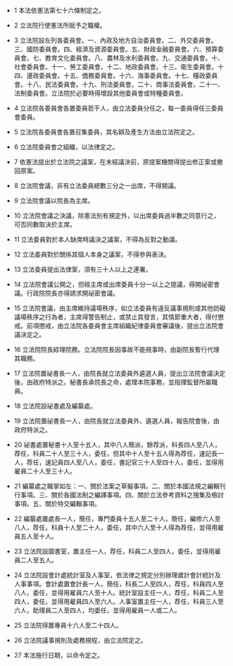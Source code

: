 * 1 本法依憲法第七十六條制定之。

* 2 立法院行使憲法所賦予之職權。

* 3 立法院設左列各委員會。一、內政及地方自治委員會。二、外交委員會。三、國防委員會。四、經濟及資源委員會。五、財政金融委員會。六、預算委員會。七、教育文化委員會。八、農林及水利委員會。九、交通委員會。十、社會委員會。十一、勞工委員會。十二、地政委員會。十三、衛生委員會。十四、邊政委員會。十五、僑務委員會。十六、海事委員會。十七、糧政委員會。十八、民法委員會。十九、刑法委員會。二十、商事法委員會。二十一、法制委員會。立法院於必要時得增設其他委員會或特種委員會。

* 4 立法院各委員會各置委員若干人，由立法委員分任之，每一委員得任三委員會委員。

* 5 立法院各委員會各置召集委員，其名額及產生方法由立法院定之。

* 6 立法院委員會之組織，以法律定之。

* 7 依憲法提出於立法院之議案，在未經議決前，原提案機關得提出修正案或撤回原案。

* 8 立法院會議，非有立法委員總數三分之一出席，不得開議。

* 9 立法院會議以院長為主席。

* 10 立法院會議之決議，除憲法別有規定外，以出席委員過半數之同意行之，可否同數取決於主席。

* 11 立法委員對於本人缺席時議決之議案，不得為反對之動議。

* 12 立法委員對於關係其個人本身之議案，不得參與表決。

* 13 立法委員提出法律案，須有三十人以上之連署。

* 14 立法院會議公開之，但經主席或出席委員十分一以上之提議，得開祕密會議。行政院院長亦得請求開祕密會議。

* 15 立法院會議，由主席維持議場秩序，如立法委員有違反議事規則或其他妨礙議場秩序之行為者，主席得警告制止，或禁止其發言，其情節重大者，得付懲戒。前項懲戒，由立法院各委員會主席組織紀律委員會審議後，提出立法院會議決定之。

* 16 立法院院長綜理院務。立法院院長因事故不能視事時，由副院長暫行代理其職務。

* 17 立法院置祕書長一人，由院長就立法委員外遴選人員，提出立法院會議決定後，由政府特派之。秘書長承院長之命，處理本院事務，並指揮監督所屬職員。

* 18 立法院設祕書處及編纂處。

* 19 立法院置祕書長一人，由院長就立法委員外，遴選人員，報告院會後，由政府特派之。

* 20 祕書處置秘書十人至十五人，其中八人簡派，餘荐派，科長四人至八人，荐任，科員二十人至三十人，委任，但其中十人至十五人得為荐任，速記長一人，荐任，速記員四人至八人，委任，書記官三十人至四十人，委任，並得用雇員二十人至三十人。

* 21 編纂處之職掌如左：一、關於法案之草擬事項。二、關於本國法規之編輯刊行事項。三、關於各國法制之編譯事項。四、關於立法參考資料之搜集及檢討事項。五、關於特交編輯事項。

* 22 編纂處置處長一人，簡任，專門委員十五人至二十人，簡任，編修六人至八人，荐任，科員十人至二十人，委任，其中六人至十人得為荐任，並得用雇員五人至十人。

* 23 立法院設圖書室，置主任一人，荐任，科員二人至四人，委任，並得用雇員二人至五人。

* 24 立法院設會計處統計室及人事室，依法律之規定分別辦理歲計會計統計及人事事項。會計處置會計長一人，簡任，科長二人至四人，荐任，科員四人至八人，委任，並得用雇員六人至十人。統計室設主任一人，荐任，科員二人至四人，委任，並得用雇員四人至六人。人事室置主任一人，荐任，科員三人至六人，助理員二人至四人，均委任，並得用雇員一人或二人。

* 25 立法院得置專員十六人至二十四人。

* 26 立法院議事規則及處務規程，由立法院定之。

* 27 本法施行日期，以命令定之。

